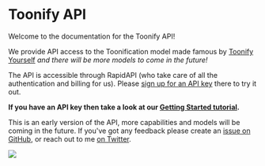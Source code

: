 # Toonify API

Welcome to the documentation for the Toonify API!

We provide API access to the Toonification model made famous by [Toonify Yourself](https://toonify.justinpinkney.com) _and there will be more models to come in the future!_

The API is accessible through RapidAPI (who take care of all the authentication and billing for us). Please [sign up for an API key](https://rapidapi.com/justinpinkney/api/toonify) there to try it out.

__If you have an API key then take a look at our [Getting Started tutorial](getting-started).__

This is an early version of the API, more capabilities and models will be coming in the future. If you've got any feedback please create an [issue on GitHub](https://github.com/justinpinkney/toonify-api-docs/issues), or reach out to me [on Twitter](twitter.com/buntworthy).

![](https://assets.justinpinkney.com/toonify/images/social.jpg)
